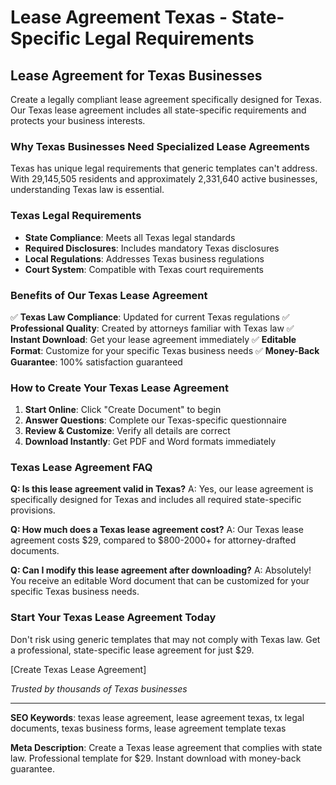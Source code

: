 # Lease Agreement Texas - State-Specific Legal Requirements

## Lease Agreement for Texas Businesses

Create a legally compliant lease agreement specifically designed for Texas. Our Texas lease agreement includes all state-specific requirements and protects your business interests.

### Why Texas Businesses Need Specialized Lease Agreements

Texas has unique legal requirements that generic templates can't address. With 29,145,505 residents and approximately 2,331,640 active businesses, understanding Texas law is essential.

### Texas Legal Requirements

- **State Compliance**: Meets all Texas legal standards
- **Required Disclosures**: Includes mandatory Texas disclosures
- **Local Regulations**: Addresses Texas business regulations
- **Court System**: Compatible with Texas court requirements

### Benefits of Our Texas Lease Agreement

✅ **Texas Law Compliance**: Updated for current Texas regulations
✅ **Professional Quality**: Created by attorneys familiar with Texas law
✅ **Instant Download**: Get your lease agreement immediately
✅ **Editable Format**: Customize for your specific Texas business needs
✅ **Money-Back Guarantee**: 100% satisfaction guaranteed

### How to Create Your Texas Lease Agreement

1. **Start Online**: Click "Create Document" to begin
2. **Answer Questions**: Complete our Texas-specific questionnaire
3. **Review & Customize**: Verify all details are correct
4. **Download Instantly**: Get PDF and Word formats immediately

### Texas Lease Agreement FAQ

**Q: Is this lease agreement valid in Texas?**
A: Yes, our lease agreement is specifically designed for Texas and includes all required state-specific provisions.

**Q: How much does a Texas lease agreement cost?**
A: Our Texas lease agreement costs $29, compared to $800-2000+ for attorney-drafted documents.

**Q: Can I modify this lease agreement after downloading?**
A: Absolutely! You receive an editable Word document that can be customized for your specific Texas business needs.

### Start Your Texas Lease Agreement Today

Don't risk using generic templates that may not comply with Texas law. Get a professional, state-specific lease agreement for just $29.

[Create Texas Lease Agreement]

*Trusted by thousands of Texas businesses*

---

**SEO Keywords**: texas lease agreement, lease agreement texas, tx legal documents, texas business forms, lease agreement template texas

**Meta Description**: Create a Texas lease agreement that complies with state law. Professional template for $29. Instant download with money-back guarantee.
